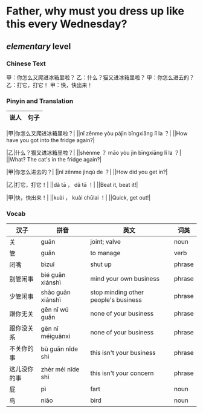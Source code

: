 # Father, why must you dress up like this every Wednesday?
## *elementary* level

### Chinese Text
甲：你怎么又爬进冰箱里啦？
乙：什么？猫又进冰箱里啦？
甲：你怎么进去的？
乙：打它，打它！
甲：快，快出来！

### Pinyin and Translation
|说人|句子|
|----|----|

|甲|你怎么又爬进冰箱里啦？|
||nǐ zěnme yòu pájìn bīngxiāng lǐ la ？|
||How have you got into the fridge again?|

|乙|什么？猫又进冰箱里啦？|
||shénme ？ māo yòu jìn bīngxiāng lǐ la ？|
||What? The cat's in the fridge again?|

|甲|你怎么进去的？|
||nǐ zěnme jìnqù de ？|
||How did you get in?|

|乙|打它，打它！|
||dǎ tā ， dǎ tā ！|
||Beat it, beat it!|

|甲|快，快出来！|
||kuài ， kuài chūlai ！|
||Quick, get out!|
### Vocab
|汉子|拼音|英文|词类|
|----|----|----|----|
|关|guān|joint; valve|noun|
|管|guǎn|to manage|verb|
|闭嘴|bìzuǐ|shut up|phrase|
|别管闲事|bié guǎn xiánshì|mind your own business|phrase|
|少管闲事|shǎo guǎn xiánshì|stop minding other people's business|phrase|
|跟你无关|gēn nǐ wú guān|none of your business|phrase|
|跟你没关系|gēn nǐ méiguānxi|none of your business|phrase|
|不关你的事|bù guān nǐde shì|this isn't your business|phrase|
|这儿没你的事|zhèr méi nǐde shì|this isn't your concern|phrase|
|屁|pì|fart|noun|
|鸟|niǎo|bird|noun|